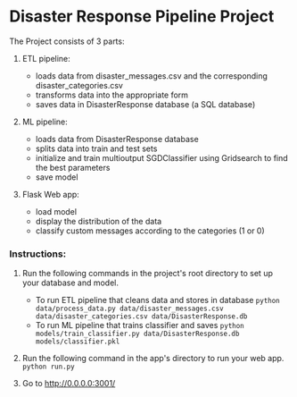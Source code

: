 # Disaster Response Pipeline Project

The Project consists of 3 parts:

1. ETL pipeline:
	- loads data from disaster_messages.csv and the corresponding disaster_categories.csv
	- transforms data into the appropriate form
	- saves data in DisasterResponse database (a SQL database)

2. ML pipeline:
	- loads data from DisasterResponse database
	- splits data into train and test sets
	- initialize and train multioutput SGDClassifier using Gridsearch to find the best parameters
	- save model
	
3. Flask Web app:
	- load model
	- display the distribution of the data
	- classify custom messages according to the categories (1 or 0)


### Instructions:
1. Run the following commands in the project's root directory to set up your database and model.

    - To run ETL pipeline that cleans data and stores in database
        `python data/process_data.py data/disaster_messages.csv data/disaster_categories.csv data/DisasterResponse.db`
    - To run ML pipeline that trains classifier and saves
        `python models/train_classifier.py data/DisasterResponse.db models/classifier.pkl`

2. Run the following command in the app's directory to run your web app.
    `python run.py`

3. Go to http://0.0.0.0:3001/
